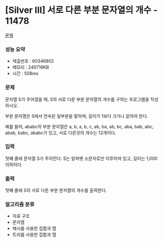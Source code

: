 # [Silver III] 서로 다른 부분 문자열의 개수 - 11478
<a href="https://www.acmicpc.net/problem/11478">문제</a>

### 성능 요약
- 제출번호 : 60346802	 <br>
- 메모리 : 240716KB <br>
- 시간 : 508ms

### 문제
문자열 S가 주어졌을 때, S의 서로 다른 부분 문자열의 개수를 구하는 프로그램을 작성하시오.

부분 문자열은 S에서 연속된 일부분을 말하며, 길이가 1보다 크거나 같아야 한다.

예를 들어, ababc의 부분 문자열은 a, b, a, b, c, ab, ba, ab, bc, aba, bab, abc, abab, babc, ababc가 있고, 서로 다른것의 개수는 12개이다.

### 입력
첫째 줄에 문자열 S가 주어진다. S는 알파벳 소문자로만 이루어져 있고, 길이는 1,000 이하이다.

### 출력
첫째 줄에 S의 서로 다른 부분 문자열의 개수를 출력한다.

### 알고리즘 분류
- 자료 구조
- 문자열
- 해시를 사용한 집합과 맵
- 트리를 사용한 집합과 맵
